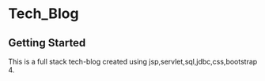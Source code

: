 # Tech_Blog

<h2>Getting Started</h2>
This is a full stack tech-blog created using jsp,servlet,sql,jdbc,css,bootstrap 4.
